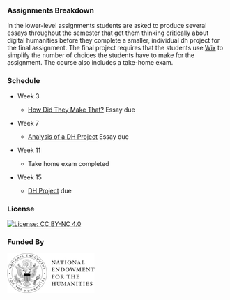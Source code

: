 ### Assignments Breakdown

In the lower-level assignments students are asked to produce several essays throughout the semester that get them thinking critically about digital humanities before they complete a smaller, individual dh project for the final assignment. The final project requires that the students use [Wix](https://www.wix.com/) to simplify the number of choices the students have to make for the assignment. The course also includes a take-home exam.

### Schedule

* Week 3
	- [How Did They Make That?](https://github.com/marist-asc/dhcourse/blob/master/resources/assignments/lower_level/Assignment%20%231_HowDidTheyMakeThat_.pdf) Essay due

* Week 7
	- [Analysis of a DH Project](https://github.com/marist-asc/dhcourse/blob/master/resources/assignments/lower_level/Assignment%233_AnalysisofDHProject.pdf) Essay due

* Week 11
	- Take home exam completed

* Week 15
	- [DH Project](https://github.com/marist-asc/dhcourse/blob/master/resources/assignments/lower_level/Assignment%234_YourFinalDHProject.pdf) due


### License

[![License: CC BY-NC 4.0](https://licensebuttons.net/l/by-nc/4.0/88x31.png)](http://creativecommons.org/licenses/by-nc/4.0/)

### Funded By

[![NEH Seal](images/neh_sealblck200.jpg)](https://www.neh.gov/)